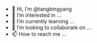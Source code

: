 - 👋 Hi, I’m @tangbingyang
- 👀 I’m interested in ...
- 🌱 I’m currently learning ...
- 💞️ I’m looking to collaborate on ...
- 📫 How to reach me ...

<!---
tangbingyang/tangbingyang is a ✨ special ✨ repository because its `README.md` (this file) appears on your GitHub profile.
You can click the Preview link to take a look at your changes.
--->
